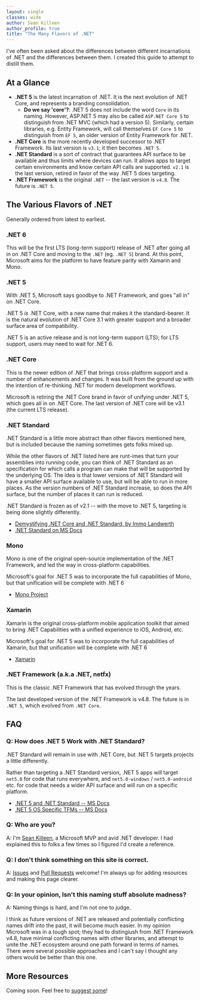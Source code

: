 ```yaml
---
layout: single
classes: wide
author: Sean Killeen
author_profile: true
title: "The Many Flavors of .NET"
---
```


I've often been asked about the differences between different incarnations of .NET and the differences between them. I created this guide to attempt to distill them.

## At a Glance

* **.NET 5** is the latest incarnation of .NET. It is the next evolution of .NET Core, and represents a branding consolidation.
  * **Do we say 'core'?**: .NET 5 does not include the word `Core` in its naming. However, ASP.NET 5 may also be called `ASP.NET Core 5` to distinguish from .NET MVC (which had a version 5). Similarly, certain libraries, e.g. Entity Framework, will call themselves `EF Core 5` to distinguish from `EF 5`, an older version of Entity Framework for .NET.
* **.NET Core** is the more recently developed successor to .NET Framework. Its last version is `v3.1`; it then becomes `.NET 5`.
* **.NET Standard** is a sort of contract that guarantees API surface to be available and thus limits where devices can run. It allows apps to target certain environments and know certain API calls are supported. `v2.1` is the last version, retired in favor of the way .NET 5 does targeting.
* **.NET Framework** is the original `.NET` -- the last version is `v4.8`. The future is `.NET 5`.

## The Various Flavors of .NET

Generally ordered from latest to earliest.

### .NET 6

This will be the first LTS (long-term support) release of .NET after going all in on .NET Core and moving to the `.NET` (eg. `.NET 5`) brand. At this point, Microsoft aims for the platform to have feature parity with Xamarin and Mono.

### .NET 5

With .NET 5, Microsoft says goodbye to .NET Framework, and goes "all in" on .NET Core. 

.NET 5 _is_ .NET Core, with a new name that makes it the standard-bearer. It is the natural evolution of .NET Core 3.1 with greater support and a broader surface area of compatibility.

.NET 5 is an active release and is not long-term support (LTS); for LTS support, users may need to wait for .NET 6.

### .NET Core

This is the newer edition of .NET that brings cross-platform support and a number of enhancements and changes. It was built from the ground up with the intention of re-thinking .NET for modern development workflows.

Microsoft is retiring the .NET Core brand in favor of unifying under .NET 5, which goes all in on .NET Core. The last version of .NET core will be v3.1 (the current LTS release).

### .NET Standard

.NET Standard is a little more abstract than other flavors mentioned here, but is included because the naming sometimes gets folks mixed up.

While the other flavors of .NET listed here are runt-imes that turn your assemblies into running code, you can think of .NET Standard as an specification for which calls a program can make that will be supported by the underlying OS. The idea is that lower versions of .NET Standard will have a smaller API surface available to use, but will be able to run in more places. As the version numbers of .NET Standard increase, so does the API surface, but the number of places it can run is reduced.

.NET Standard is frozen as of v2.1 -- with the move to .NET 5, targeting is being done slightly differently.

* [Demystifying .NET Core and .NET Standard, by Immo Landwerth](https://docs.microsoft.com/en-us/archive/msdn-magazine/2017/september/net-standard-demystifying-net-core-and-net-standard)
* [.NET Standard on MS Docs](https://docs.microsoft.com/en-us/dotnet/standard/net-standard)

### Mono

Mono is one of the original open-source implementation of the .NET Framework, and led the way in cross-platform capabilities.

Microsoft's goal for .NET 5 was to incorporate the full capabilities of Mono, but that unification will be complete with .NET 6

* [Mono Project](https://www.mono-project.com/)

### Xamarin

Xamarin is the original cross-platform mobile application toolkit that aimed to bring .NET Capabilities with a unified experience to iOS, Android, etc.

Microsoft's goal for .NET 5 was to incorporate the full capabilities of Xamarin, but that unification will be complete with .NET 6

* [Xamarin](https://dotnet.microsoft.com/apps/xamarin)

### .NET Framework (a.k.a .NET, netfx)

This is the classic .NET Framework that has evolved through the years. 

The last developed version of the .NET Framework is v4.8. The future is in `.NET 5`, which evolved from `.NET Core`.

## FAQ

### Q: How does .NET 5 Work with .NET Standard?

.NET Standard will remain in use with .NET Core, but .NET 5 targets projects a little differently.

Rather than targeting a .NET Standard version, .NET 5 apps will target `net5.0` for code that runs everywhere, and `net5.0-windows` / `net5.0-android` etc. for code that needs a wider API surface and will run on a specific platform.

* [.NET 5 and .NET Standard -- MS Docs](https://docs.microsoft.com/en-us/dotnet/standard/net-standard#net-5-and-net-standard)
* [.NET 5 OS Specific TFMs -- MS Docs](https://docs.microsoft.com/en-us/dotnet/standard/frameworks#net-5-os-specific-tfms)

### Q: Who are you?

A: I'm [Sean Killeen](https://SeanKilleen.com), a Microsoft MVP and avid .NET developer. I had explained this to folks a few times so I figured I'd create a reference.

### Q: I don't think something on this site is correct.

A: [Issues](https://github.com/SeanKilleen/flavorsof.net/issues) and [Pull Requests](https://github.com/SeanKilleen/flavorsof.net/pulls) welcome! I'm always up for adding resources and making this page clearer.

### Q: In your opinion, Isn't this naming stuff absolute madness?

A: Naming things is hard, and I'm not one to judge. 

I think as future versions of .NET are released and potentially conflicting names drift into the past, it will become much easier. In my opinion Microsoft was in a tough spot; they had to distingiush from .NET Framework v4.8, have minimal conflicting names with other libraries, and attempt to unite the .NET ecosystem around one path forward in terms of names. There were several possible approaches and I can't say I thought any others would be better than this one.

## More Resources

Coming soon. Feel free to [suggest some](https://github.com/SeanKilleen/flavorsof.net/issues/new)!
